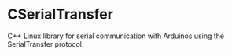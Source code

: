 # CSerialTransfer
C++ Linux library for serial communication with Arduinos using the SerialTransfer protocol.
